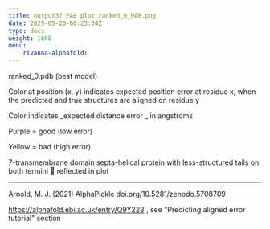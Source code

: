 ```yaml
---
title: output3? PAE plot ranked_0_PAE.png
date: 2025-05-20-00:23:54Z
type: docs 
weight: 1800
menu: 
    rivanna-alphafold:
---
```



ranked_0.pdb (best model)

Color at position (x, y) indicates expected position error at residue x, when the predicted and true structures are aligned on residue y

Color indicates  _expected distance error _ in angstroms

Purple = good (low error)

Yellow = bad (high error)

7-transmembrane domain septa-helical protein with less-structured tails on both termini  reflected in plot

---

Arnold, M. J. (2021) AlphaPickle doi.org/10.5281/zenodo.5708709

https://alphafold.ebi.ac.uk/entry/Q9Y223 , see "Predicting aligned error tutorial" section


